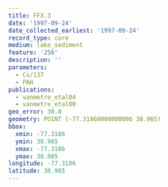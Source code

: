 ```yaml
---
title: FFX.3
date: '1997-09-24'
date_collected_earliest: '1997-09-24'
record_type: core
medium: lake_sediment
feature: '256'
description: ''
parameters:
  - Cs/137
  - PAH
publications:
  - vanmetre_etal04
  - vanmetre_etal00
geo_error: 30.0
geometry: POINT (-77.31860000000006 38.965)
bbox:
  xmin: -77.3186
  ymin: 38.965
  xmax: -77.3186
  ymax: 38.965
longitude: -77.3186
latitude: 38.965
---
```

